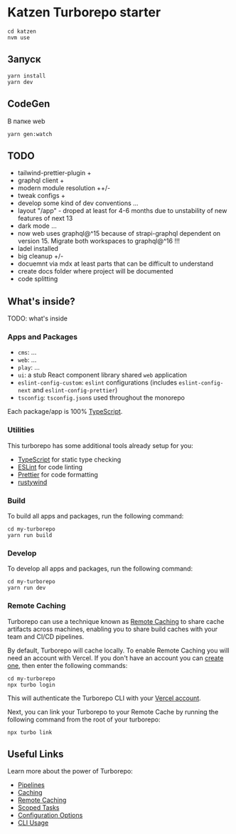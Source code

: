 # Katzen Turborepo starter

```
cd katzen
nvm use
```

## Запуск

```
yarn install
yarn dev
```

## CodeGen

В папке web

```
yarn gen:watch
```

## TODO

- tailwind-prettier-plugin +
- graphql client +
- modern module resolution ++/-
- tweak configs +
- develop some kind of dev conventions ...
- layout "/app" - droped at least for 4-6 months due to unstability of new features of next 13
- dark mode ...
- now web uses graphql@^15 because of strapi-graphql dependent on version 15. Migrate both workspaces to graphql@^16 !!!
- ladel installed
- big cleanup +/-
- docuemnt via mdx at least parts that can be difficult to understand
- create docs folder where project will be documented
- code splitting

## What's inside?

TODO: what's inside

### Apps and Packages

- `cms`: ...
- `web`: ...
- `play`: ...
- `ui`: a stub React component library shared `web` application
- `eslint-config-custom`: `eslint` configurations (includes `eslint-config-next` and `eslint-config-prettier`)
- `tsconfig`: `tsconfig.json`s used throughout the monorepo

Each package/app is 100% [TypeScript](https://www.typescriptlang.org/).

### Utilities

This turborepo has some additional tools already setup for you:

- [TypeScript](https://www.typescriptlang.org/) for static type checking
- [ESLint](https://eslint.org/) for code linting
- [Prettier](https://prettier.io) for code formatting
- [rustywind]()

### Build

To build all apps and packages, run the following command:

```
cd my-turborepo
yarn run build
```

### Develop

To develop all apps and packages, run the following command:

```
cd my-turborepo
yarn run dev
```

### Remote Caching

Turborepo can use a technique known as [Remote Caching](https://turborepo.org/docs/core-concepts/remote-caching) to share cache artifacts across machines, enabling you to share build caches with your team and CI/CD pipelines.

By default, Turborepo will cache locally. To enable Remote Caching you will need an account with Vercel. If you don't have an account you can [create one](https://vercel.com/signup), then enter the following commands:

```
cd my-turborepo
npx turbo login
```

This will authenticate the Turborepo CLI with your [Vercel account](https://vercel.com/docs/concepts/personal-accounts/overview).

Next, you can link your Turborepo to your Remote Cache by running the following command from the root of your turborepo:

```
npx turbo link
```

## Useful Links

Learn more about the power of Turborepo:

- [Pipelines](https://turborepo.org/docs/core-concepts/pipelines)
- [Caching](https://turborepo.org/docs/core-concepts/caching)
- [Remote Caching](https://turborepo.org/docs/core-concepts/remote-caching)
- [Scoped Tasks](https://turborepo.org/docs/core-concepts/scopes)
- [Configuration Options](https://turborepo.org/docs/reference/configuration)
- [CLI Usage](https://turborepo.org/docs/reference/command-line-reference)
